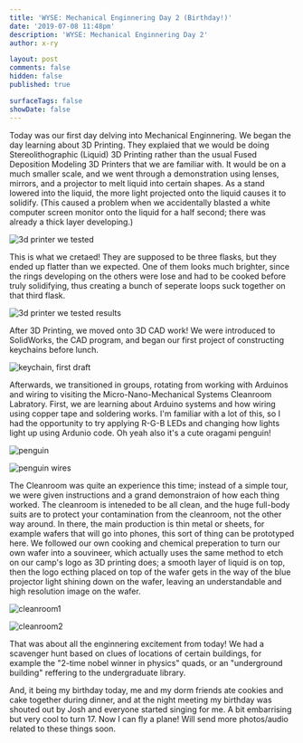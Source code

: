 ```yaml
---
title: 'WYSE: Mechanical Enginnering Day 2 (Birthday!)'
date: '2019-07-08 11:48pm'
description: 'WYSE: Mechanical Enginnering Day 2'
author: x-ry

layout: post
comments: false
hidden: false
published: true

surfaceTags: false
showDate: false
---
```


Today was our first day delving into Mechanical Enginnering. We began the day learning about 3D Printing. They explaied that we would be doing Stereolithographic (Liquid) 3D Printing rather than the usual Fused Deposition Modeling 3D Printers that we are familiar with. It would be on a much smaller scale, and we went through a demonstration using lenses, mirrors, and a projector to melt liquid into certain shapes. As a stand lowered into the liquid, the more light projected onto the liquid causes it to solidify. (This caused a problem when we accidentally blasted a white computer screen monitor onto the liquid for a half second; there was already a thick layer developing.)

![3d printer we tested](https://x-ry.github.io/assets/images/WYSE/firstprint.jpg)


This is what we cretaed! They are supposed to be three flasks, but they ended up flatter than we expected. One of them looks much brighter, since the rings developing on the others were lose and had to be cooked before truly solidifying, thus creating a bunch of seperate loops suck together on that third flask.


![3d printer we tested results](https://x-ry.github.io/assets/images/WYSE/firstprint2.jpg)



After 3D Printing, we moved onto 3D CAD work! We were introduced to SolidWorks, the CAD program, and began our first project of constructing keychains before lunch.

![keychain, first draft](https://x-ry.github.io/assets/images/WYSE/chain.jpg)


Afterwards, we transitioned in groups, rotating from working with Arduinos and wiring to visiting the Micro-Nano-Mechanical Systems Cleanroom Labratory. First, we are learning about Arduino systems and how wiring using copper tape and soldering works. I'm familiar with a lot of this, so I had the opportunity to try applying R-G-B LEDs and changing how lights light up using Ardunio code. Oh yeah also it's a cute oragami penguin!

![penguin](https://x-ry.github.io/assets/images/WYSE/pengf.jpg)

![penguin wires](https://x-ry.github.io/assets/images/WYSE/pengb.jpg)

The Cleanroom was quite an experience this time; instead of a simple tour, we were given instructions and a grand demonstraion of how each thing worked. The cleanroom is inteneded to be all clean, and the huge full-body suits are to protect your contamination from the cleanroom, not the other way around. In there, the main production is thin metal or sheets, for example wafers that will go into phones, this sort of thing can be prototyped here. We followed our own cooking and chemical preperation to turn our own wafer into a souvineer, which actually uses the same method to etch on our camp's logo as 3D printing does; a smooth layer of liquid is on top, then the logo ecthing placed on top of the wafer gets in the way of the blue projector light shining down on the wafer, leaving an understandable and high resolution image on the wafer.

![cleanroom1](https://x-ry.github.io/assets/images/WYSE/IMG_20190708_144142405.jpg)

![cleanroom2](https://x-ry.github.io/assets/images/WYSE/IMG_20190708_144153655.jpg)


That was about all the enginnering excitement from today! We had a scavenger hunt based on clues of locations of certain buildings, for example the "2-time nobel winner in physics" quads, or an "underground building" reffering to the undergraduate library. 

And, it being my birthday today, me and my dorm friends ate cookies and cake together during dinner, and at the night meeting my birthday was shouted out by Josh and everyone started singing for me. A bit embarrising but very cool to turn 17. Now I can fly a plane! Will send more photos/audio related to these things soon.